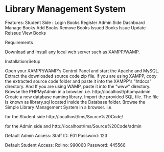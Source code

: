 # Library Management System
Features:
Student Side :
Login
Books
Register
Admin Side
Dashboard
Manage Books
Add Books
Remove Books
Issued Books
Issue
Update
Reissue
View Books

Requirements

Download and Install any local web server such as XAMPP/WAMP.

Installation/Setup

Open your XAMPP/WAMP's Control Panel and start the Apache and MySQL.
Extract the downloaded source code zip file.
If you are using XAMPP, copy the extracted source code folder and paste it into the XAMPP's "htdocs" directory. And If you are using WAMP, paste it into the "www" directory.
Browse the PHPMyAdmin in a browser. i.e. http://localhost/phpmyadmin
Create a new database naming library.
Import the provided SQL file. The file is known as library.sql located inside the Database folder.
Browse the Simple Library Management System in a browser. i.e. 

for the Student side http://localhost/lms/Source%20Code/

for the Admin side and http://localhost/lms/Source%20Code/admin 

Default Admin Access:
Staff ID: E01
Password: 123

Default Student Access:
Rollno: 990060
Password: 445566
